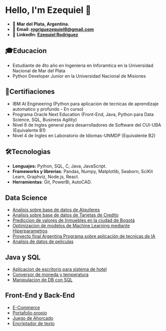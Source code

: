 # Hello, I'm Ezequiel 👋

* 📌 **Mar del Plata, Argentina.**
* 📩 **Email: rogriguezequiel8@gmail.com**
* 🔵 **LinkedIn: [Ezequiel Rodriguez](https://www.linkedin.com/in/ezequiel-rodriguez-8b0a4923b/)**

## 🎓Educacion
* Estudiante de 4to año en Ingenieria en Inforamtica en la Universidad Nacional de Mar del Plata
* Python Developer Junior en la Universidad Nacional de Misiones

## 📃Certifiaciones
* IBM AI Engineering (Python para aplicacion de tecnicas de aprendizaje automatico y profundo - En curso)
* Programa Oracle Next Education (Front-End, Java, Python para Data Science, SQL, Business Agility)
* Nivel 8 de Ingles general para desarrolladores de Software del CUI-UBA (Equivalente B1)
* Nivel 4 de Ingles en Laboratorio de Idiomas-UNMDP (Equivalente B2) 

## 🛠Tecnologias
* **Lenguajes:** Python, SQL, C, Java, JavaScript.
* **Frameworks y librerias**: Pandas, Numpy, Matplotlib, Seaborn, SciKit Learn, Graphviz, Node.js, React.
* **Herramientas**: Git, PowerBi, AutoCAD.

## Data Science

* [Analisis sobre base de datos de Alquileres](https://github.com/rodriquiel/Analisis_DB_Alquileres)
* [Analisis sobre base de datos de Tarjetas de Credito](https://github.com/rodriquiel/Analisis_DB_Tarjetas_Credito)
* [Prediccion de valores de Inmuebles en la ciudad de Bogotá](https://github.com/rodriquiel/Inmersion_Datos)
* [Optimizacion de modelos de Machine Learning mediante Hiperparametros](https://github.com/rodriquiel/Optimizacion_ML_Hiperparametros)
* [Proyecto final Argentina Programa sobre aplicación de tecnicas de IA](https://github.com/rodriquiel/Trabajo_Final_IA)
* [Analisis de datos de peliculas](https://github.com/rodriquiel/Limpieza_datos_films)

## Java y SQL

* [Aplicacion de escritorio para sistema de hotel](https://github.com/rodriquiel/Sisitema-Hotel-Java)
* [Conversor de moneda y temperatura](https://github.com/rodriquiel/Conversor-de-Moneda)
* [Manipulacion de DB con SQL](https://github.com/rodriquiel/manipulacion_datos_SQL)


## Front-End y Back-End

* [E-Commerce](https://github.com/rodriquiel/ECommerceAlura)
* [Portafolio propio](https://github.com/rodriquiel/portafolio)
* [Juego de Ahorcado](https://github.com/rodriquiel/JuegoAhorcadoAlura)
* [Encriptador de texto](https://github.com/rodriquiel/EncriptadorDeTexto)



<!--
**rodriquiel/rodriquiel** is a ✨ _special_ ✨ repository because its `README.md` (this file) appears on your GitHub profile.

Here are some ideas to get you started:

- 🔭 I’m currently working on ...
- 🌱 I’m currently learning ...
- 👯 I’m looking to collaborate on ...
- 🤔 I’m looking for help with ...
- 💬 Ask me about ...
- 📫 How to reach me: ...
- 😄 Pronouns: ...
- ⚡ Fun fact: ...
-->
